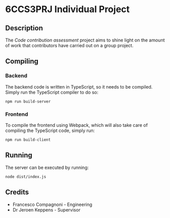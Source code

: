 # 6CCS3PRJ Individual Project
## Description
The *Code contribution assessment* project aims to shine light on the amount of work that contributors have carried out on a group project.

## Compiling
### Backend
The backend code is written in TypeScript, so it needs to be compiled. Simply run the TypeScript compiler to do so:

```
npm run build-server
```

### Frontend
To compile the frontend using Webpack, which will also take care of compiling the TypeScript code, simply run:

```
npm run build-client
```

## Running
The server can be executed by running:

```
node dist/index.js
```

## Credits
- Francesco Compagnoni - Engineering
- Dr Jeroen Keppens - Supervisor
